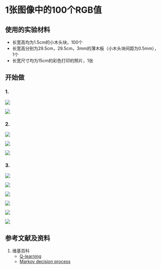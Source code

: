 # 1张图像中的100个RGB值

## 使用的实验材料

- 长宽高均为1.5cm的小木头块，100个
- 长宽高分别为29.5cm，29.5cm，3mm的薄木板（小木头块间距为0.5mm），1个
- 长宽尺寸均为15cm的彩色打印的照片，1张

## 开始做

### 1. 

![](/images/体验深度学习和强化学习中处理的基本数据类型/1张图像中的100个RGB值/10_10_original_image)

![](/images/体验深度学习和强化学习中处理的基本数据类型/10_10_15cm_15cm.bmp)

### 2.

![](/images/体验深度学习和强化学习中处理的基本数据类型/1张图像中的100个RGB值/red.png)

![](/images/体验深度学习和强化学习中处理的基本数据类型/1张图像中的100个RGB值/green.png)

![](/images/体验深度学习和强化学习中处理的基本数据类型/1张图像中的100个RGB值/blue.png)

### 3.

![](/images/体验深度学习和强化学习中处理的基本数据类型/1张图像中的100个RGB值/left-up-corner-01.jpg)

![](/images/体验深度学习和强化学习中处理的基本数据类型/1张图像中的100个RGB值/left-up-corner-02.jpg)

![](/images/体验深度学习和强化学习中处理的基本数据类型/1张图像中的100个RGB值/model_image_red.jpg)

![](/images/体验深度学习和强化学习中处理的基本数据类型/1张图像中的100个RGB值/model_image_green.jpg)

![](/images/体验深度学习和强化学习中处理的基本数据类型/1张图像中的100个RGB值/model_image_blue.jpg)

![](/images/体验深度学习和强化学习中处理的基本数据类型/1张图像中的100个RGB值/model.jpg)

## 参考文献及资料

1. 维基百科
	- [Q-learning](https://en.wikipedia.org/wiki/Q-learning) 
	- [Markov decision process](https://en.wikipedia.org/wiki/Markov_decision_process) 

